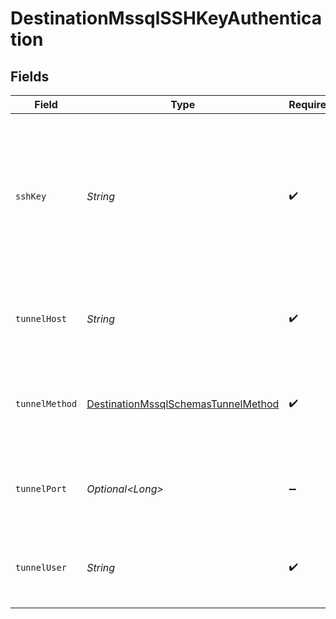 # DestinationMssqlSSHKeyAuthentication


## Fields

| Field                                                                                                               | Type                                                                                                                | Required                                                                                                            | Description                                                                                                         | Example                                                                                                             |
| ------------------------------------------------------------------------------------------------------------------- | ------------------------------------------------------------------------------------------------------------------- | ------------------------------------------------------------------------------------------------------------------- | ------------------------------------------------------------------------------------------------------------------- | ------------------------------------------------------------------------------------------------------------------- |
| `sshKey`                                                                                                            | *String*                                                                                                            | :heavy_check_mark:                                                                                                  | OS-level user account ssh key credentials in RSA PEM format ( created with ssh-keygen -t rsa -m PEM -f myuser_rsa ) |                                                                                                                     |
| `tunnelHost`                                                                                                        | *String*                                                                                                            | :heavy_check_mark:                                                                                                  | Hostname of the jump server host that allows inbound ssh tunnel.                                                    |                                                                                                                     |
| `tunnelMethod`                                                                                                      | [DestinationMssqlSchemasTunnelMethod](../../models/shared/DestinationMssqlSchemasTunnelMethod.md)                   | :heavy_check_mark:                                                                                                  | Connect through a jump server tunnel host using username and ssh key                                                |                                                                                                                     |
| `tunnelPort`                                                                                                        | *Optional\<Long>*                                                                                                   | :heavy_minus_sign:                                                                                                  | Port on the proxy/jump server that accepts inbound ssh connections.                                                 | 22                                                                                                                  |
| `tunnelUser`                                                                                                        | *String*                                                                                                            | :heavy_check_mark:                                                                                                  | OS-level username for logging into the jump server host.                                                            |                                                                                                                     |